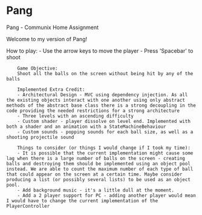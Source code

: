 # Pang
 Pang - Communix Home Assignment
 
 Welcome to my version of Pang!
 
 How to play:
        - Use the arrow keys to move the player
        - Press 'Spacebar' to shoot
        
        Game Objective:
        Shoot all the balls on the screen without being hit by any of the balls
        
        Implemented Extra Credit:
        - Architectural Design - MVC using dependency injection. As all the existing objects interact with one another using only abstract methods of the abstract base class there is a strong decoupling in the code providing the needed restrictions for a strong architecture
        - Three levels with an ascending difficulty 
        - Custom shader - player dissolve on level end. Implemented with both a shader and an animation with a StateMachineBehaviour
        - Custom sounds - popping sounds for each ball size, as well as a shooting projectile sound
        
        Things to consider (or things I would change if I took my time):
        - It is possible that the current implementation might cause some lag when there is a large number of balls on the screen - creating balls and destroying them should be implemented using an object pool instead. We are able to count the maximum number of each type of ball that could appear on the screen at a certain time. Maybe consider producing a list (or possibly several lists) to be used as an object pool.
        - Add background music - it's a little dull at the moment.
        - Add a 2 player support for PC - adding another player would mean I would have to change the current implementation of the PlayerController
